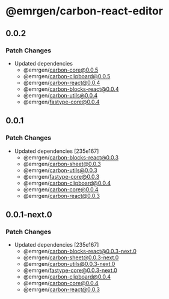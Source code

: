 # @emrgen/carbon-react-editor

## 0.0.2

### Patch Changes

- Updated dependencies
  - @emrgen/carbon-core@0.0.5
  - @emrgen/carbon-clipboard@0.0.5
  - @emrgen/carbon-react@0.0.4
  - @emrgen/carbon-blocks-react@0.0.4
  - @emrgen/carbon-utils@0.0.4
  - @emrgen/fastype-core@0.0.4

## 0.0.1

### Patch Changes

- Updated dependencies [235e167]
  - @emrgen/carbon-blocks-react@0.0.3
  - @emrgen/carbon-sheet@0.0.3
  - @emrgen/carbon-utils@0.0.3
  - @emrgen/fastype-core@0.0.3
  - @emrgen/carbon-clipboard@0.0.4
  - @emrgen/carbon-core@0.0.4
  - @emrgen/carbon-react@0.0.3

## 0.0.1-next.0

### Patch Changes

- Updated dependencies [235e167]
  - @emrgen/carbon-blocks-react@0.0.3-next.0
  - @emrgen/carbon-sheet@0.0.3-next.0
  - @emrgen/carbon-utils@0.0.3-next.0
  - @emrgen/fastype-core@0.0.3-next.0
  - @emrgen/carbon-clipboard@0.0.4
  - @emrgen/carbon-core@0.0.4
  - @emrgen/carbon-react@0.0.3
